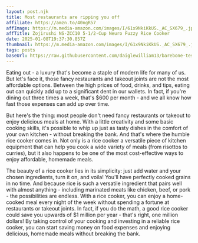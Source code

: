 ```yaml
---
layout: post.njk
title: Most restaurants are ripping you off
affiliate: https://amzn.to/40ngR57
affImage: https://m.media-amazon.com/images/I/61x9NkiKkUS._AC_SX679_.jpg
affTitle: Zojirushi NS-ZCC10 5-1/2-Cup Neuro Fuzzy Rice Cooker 
date: 2025-01-08T19:37:30.857Z
thumbnail: https://m.media-amazon.com/images/I/61x9NkiKkUS._AC_SX679_.jpg
tags: posts
baseUrl: https://raw.githubusercontent.com/daiglewilliam13/barebone-test-1/refs/heads/main
---
```


Eating out - a luxury that's become a staple of modern life for many of us. But let's face it, those fancy restaurants and takeout joints are not the most affordable options. Between the high prices of food, drinks, and tips, eating out can quickly add up to a significant dent in our wallets. In fact, if you're dining out three times a week, that's $600 per month - and we all know how fast those expenses can add up over time.

But here's the thing: most people don't need fancy restaurants or takeout to enjoy delicious meals at home. With a little creativity and some basic cooking skills, it's possible to whip up just as tasty dishes in the comfort of your own kitchen - without breaking the bank. And that's where the humble rice cooker comes in. Not only is a rice cooker a versatile piece of kitchen equipment that can help you cook a wide variety of meals (from risottos to curries), but it also happens to be one of the most cost-effective ways to enjoy affordable, homemade meals.

The beauty of a rice cooker lies in its simplicity: just add water and your chosen ingredients, turn it on, and voila! You'll have perfectly cooked grains in no time. And because rice is such a versatile ingredient that pairs well with almost anything - including marinated meats like chicken, beef, or pork - the possibilities are endless. With a rice cooker, you can enjoy a home-cooked meal every night of the week without spending a fortune at restaurants or takeout joints. In fact, if you do the math, a good rice cooker could save you upwards of $1 million per year - that's right, one million dollars! By taking control of your cooking and investing in a reliable rice cooker, you can start saving money on food expenses and enjoying delicious, homemade meals without breaking the bank.